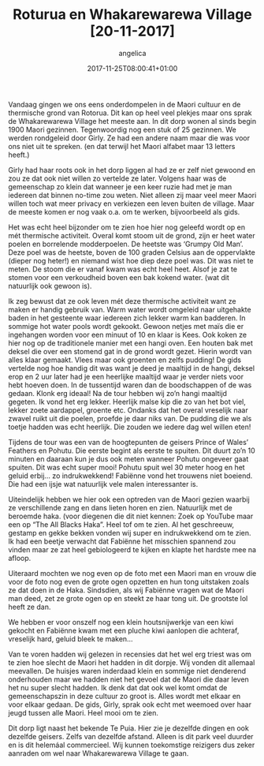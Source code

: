﻿---
title: Roturua en Whakarewarewa Village [20-11-2017]
author: angelica
type: post
date: 2017-11-25T08:00:41+01:00
url: /weblog/2017/11/25/roturua-en-whakarewarewa-village/
commentFolder: 2017-11-25-roturua-en-whakarewarewa-village
categories:
- Wereld trip 2017
tags:
- Nieuw Zeeland
resources:
- src: 20171120-DSC01242.jpg
  title: Geisers Prince of Wales’ Feathers en Pohutu
  params:
    banner: true
- src: 20171120-IMG_6570.jpg
  title: Whakarewarewa Village
  params:
    imagegallery: true
- src: 20171120-IMG_6567.jpg
  title: Whakarewarewa Village
  params:
    imagegallery: true
- src: 20171120-DSC01242.jpg
  title: Geisers Prince of Wales’ Feathers en Pohutu
  params:
    imagegallery: true
- src: 20171120-DSC01243.jpg
  title: Geisers Prince of Wales’ Feathers en Pohutu
  params:
    imagegallery: true
- src: 20171120-DSC01225.jpg
  title: Hakka groepsfoto
  params:
    imagegallery: true
- src: 20171120-IMG_6628.jpg
  title: Wat doet een Maori-man
  params:
    imagegallery: true

---
Vandaag gingen we ons eens onderdompelen in de Maori cultuur en de thermische grond van Rotorua. Dit kan op heel veel plekjes maar ons sprak de Whakarewarewa Village het meeste aan. In dit dorp wonen al sinds begin 1900 Maori gezinnen. Tegenwoordig nog een stuk of 25 gezinnen. We werden rondgeleid door Girly. Ze had een andere naam maar die was voor ons niet uit te spreken. (en dat terwijl het Maori alfabet maar 13 letters heeft.)

Girly had haar roots ook in het dorp liggen al had ze er zelf niet gewoond en zou ze dat ook niet willen zo vertelde ze later. Volgens haar was de gemeenschap zo klein dat wanneer je een keer ruzie had met je man iedereen dat binnen no-time zou weten. Niet alleen zij maar veel meer Maori willen toch wat meer privacy en verkiezen een leven buiten de village. Maar de meeste komen er nog vaak o.a. om te werken, bijvoorbeeld als gids.

Het was echt heel bijzonder om te zien hoe hier nog geleefd wordt op en mét thermische activiteit. Overal komt stoom uit de grond, zijn er heet water poelen en borrelende modderpoelen. De heetste was ‘Grumpy Old Man’. Deze poel was de heetste, boven de 100 graden Celsius aan de oppervlakte (dieper nog heter!) en niemand wist hoe diep deze poel was. Dit was niet te meten. De stoom die er vanaf kwam was echt heel heet. Alsof je zat te stomen voor een verkoudheid boven een bak kokend water. (wat dit natuurlijk ook gewoon is).

Ik zeg bewust dat ze ook leven mét deze thermische activiteit want ze maken er handig gebruik van. Warm water wordt omgeleid naar uitgehakte baden in het gesteente waar iedereen zich lekker warm kan badderen. In sommige hot water pools wordt gekookt. Gewoon netjes met maïs die er ingehangen worden voor een minuut of 10 en klaar is Kees. Ook koken ze hier nog op de traditionele manier met een hangi oven. Een houten bak met deksel die over een stomend gat in de grond wordt gezet. Hierin wordt van alles klaar gemaakt. Vlees maar ook groenten en zelfs pudding! De gids  vertelde nog hoe handig dit was want je deed je maaltijd in de hangi, deksel erop en 2 uur later had je een heerlijke maaltijd waar je verder niets voor hebt hoeven doen. In de tussentijd waren dan de boodschappen of de was gedaan. Klonk erg ideaal! Na de tour hebben wij zo’n hangi maaltijd gegeten. Ik vond het erg lekker. Heerlijk malse kip die zo van het bot viel, lekker zoete aardappel, groente etc. Ondanks dat het overal vreselijk naar zwavel ruikt uit die poelen, proefde je daar niks van. De pudding die we als toetje hadden was echt heerlijk. Die zouden we iedere dag wel willen eten!

Tijdens de tour was een van de hoogtepunten de geisers Prince of Wales’ Feathers en Pohutu. Die eerste begint als eerste te spuiten. Dit duurt zo’n 10 minuten en daaraan kun je dus ook meten wanneer Pohutu ongeveer gaat spuiten. Dit was echt super mooi! Pohutu spuit wel 30 meter hoog en het geluid erbij… zo indrukwekkend! Fabiënne vond het trouwens niet boeiend. Die had een ijsje wat natuurlijk vele malen interessanter is.

Uiteindelijk hebben we hier ook een optreden van de Maori gezien waarbij ze verschillende zang en dans lieten horen en zien. Natuurlijk met de beroemde haka. (voor diegenen die dit niet kennen: Zoek op YouTube maar een op “The All Blacks Haka”. Heel tof om te zien. Al het geschreeuw, gestamp en gekke bekken vonden wij super en indrukwekkend om te zien. Ik had een beetje verwacht dat Fabiënne het misschien spannend zou vinden maar ze zat heel gebiologeerd te kijken en klapte het hardste mee na afloop.

Uiteraard mochten we nog even op de foto met een Maori man en vrouw die voor de foto nog even de grote ogen opzetten en hun tong uitstaken zoals ze dat doen in de Haka. Sindsdien, als wij Fabiënne vragen wat de Maori man deed, zet ze grote ogen op en steekt ze haar tong uit. De grootste lol heeft ze dan.

We hebben er voor onszelf nog een klein houtsnijwerkje van een kiwi gekocht en Fabiënne kwam met een pluche kiwi aanlopen die achteraf, vreselijk hard, geluid bleek te maken…

Van te voren hadden wij gelezen in recensies dat het wel erg triest was om te zien hoe slecht de Maori het hadden in dit dorpje. Wij vonden dit allemaal meevallen. De huisjes waren inderdaad klein en sommige niet denderend onderhouden maar we hadden niet het gevoel dat de Maori die daar leven het nu super slecht hadden. Ik denk dat dat ook wel komt omdat de gemeenschapszin in deze cultuur zo groot is. Alles wordt met elkaar en voor elkaar gedaan. De gids, Girly, sprak ook echt met weemoed over haar jeugd tussen alle Maori. Heel mooi om te zien.

Dit dorp ligt naast het bekende Te Puia. Hier zie je dezelfde dingen en ook dezelfde geisers. Zelfs van dezelfde afstand. Alleen is dit park veel duurder en is dit helemáal commercieel. Wij kunnen toekomstige reizigers dus zeker aanraden om wel naar Whakarewarewa Village te gaan.


